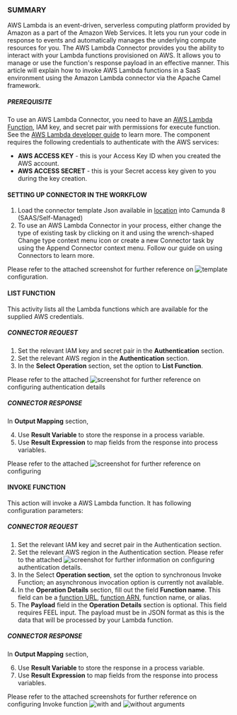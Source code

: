 ### **SUMMARY**
AWS Lambda is an event-driven, serverless computing platform provided by Amazon as a part of the Amazon Web Services. It lets you run your code in response to events and automatically manages the underlying compute resources for you.
The AWS Lambda Connector provides you the ability to interact with your Lambda functions provisioned on AWS. It allows you to manage or use the function's response payload in an effective manner.
This article will explain how to invoke AWS Lambda functions in a SaaS environment using the Amazon Lambda connector via the Apache Camel framework.
##### **PREREQUISITE**
To use an AWS Lambda Connector, you need to have an [AWS Lambda Function](https://docs.aws.amazon.com/lambda/latest/dg/welcome.html), IAM key, and secret pair with permissions for execute function. See the [AWS Lambda developer guide](https://docs.aws.amazon.com/lambda/latest/dg/lambda-permissions.html) to learn more.
The component requires the following credentials to authenticate with the AWS services:
- **AWS ACCESS KEY** - this is your Access Key ID when you created the AWS account.
- **AWS ACCESS SECRET** - this is your Secret access key given to you during the key creation.

#### **SETTING UP CONNECTOR IN THE WORKFLOW**
1. Load the connector template Json available in [location](element-templates/aws-lambda-operations-via-camel.json) into Camunda 8 (SAAS/Self-Managed)
3. To use an AWS Lambda Connector in your process, either change the type of existing task by clicking on it and using the wrench-shaped Change type context menu icon or create a new Connector task by using the Append Connector context menu. Follow our guide on using Connectors to learn more.

Please refer to the attached screenshot for further reference on ![template](images/CHOOSE_A_TEMPLATE_FOR_SERVICE_TASK.jpg) configuration.
#### **LIST FUNCTION**
This activity lists all the Lambda functions which are available for the supplied AWS credentials.
##### **CONNECTOR REQUEST**
1. Set the relevant IAM key and secret pair in the **Authentication** section. 
2. Set the relevant AWS region in the **Authentication** section.
3. In the **Select Operation** section, set the option to **List Function**.

Please refer to the attached ![screenshot](images/ENTER_AWS_IAM_USER_SECRET_REGION_DETAILS.jpg) for further reference on configuring authentication details

##### **CONNECTOR RESPONSE**

In **Output Mapping** section,

4. Use **Result Variable** to store the response in a process variable.
5. Use **Result Expression** to map fields from the response into process variables.

Please refer to the attached ![screenshot](images/AWS_LAMBDA_CONNECTOR_FOR_LIST_FUNCTION.jpg) for further reference on configuring 

#### **INVOKE FUNCTION**
This action will invoke a AWS Lambda function. It has following configuration parameters:

##### **CONNECTOR REQUEST**
1. Set the relevant IAM key and secret pair in the Authentication section. 
2. Set the relevant AWS region in the Authentication section.
Please refer to the attached ![screenshot](images/ENTER_AWS_IAM_USER_SECRET_REGION_DETAILS.jpg) for further information on configuring authentication details.
3. In the Select **Operation section**, set the option to synchronous Invoke Function; an asynchronous invocation option is currently not available.
4. In the **Operation Details** section, fill out the field **Function name**. This field can be a [function URL](https://docs.aws.amazon.com/lambda/latest/dg/lambda-urls.html?icmpid=docs_lambda_help), [function ARN](https://docs.aws.amazon.com/lambda/latest/dg/lambda-urls.html?icmpid=docs_lambda_help), function name, or alias.
5. The **Payload** field in the **Operation Details** section is optional. This field requires FEEL input. The payload must be in JSON format as this is the data that will be processed by your Lambda function.

##### **CONNECTOR RESPONSE**
In **Output Mapping** section,

6. Use **Result Variable** to store the response in a process variable.
7. Use **Result Expression** to map fields from the response into process variables.

Please refer to the attached screenshots for further reference on configuring Invoke function ![with](images/AWS_LAMBDA_CONNECTOR_FOR_INVOKE_FUNCTION_WITH_ARGUMENTS.jpg) and ![without](images/AWS_LAMBDA_CONNECTOR_FOR_INVOKE_FUNCTION_WITHOUT_ARGUMENTS.jpg) arguments
